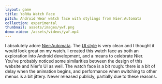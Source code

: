 ```yaml
---
layout: game
title: YoRHa Watch Face
pitch: Android Wear watch face with stylings from Nier:Automata
collection: experimental
thumbnail: assets/images/ywf.png
demo-video: /assets/videos/ywf.mp4
---
```

I absolutely adore [Nier:Automata](http://store.steampowered.com/app/524220/NieRAutomata/). The [UI style](https://www.platinumgames.com/official-blog/article/9624) is very clean and I thought it would look great on my watch. I created this watch face as both an exploration into Android development, and a means to celebrate Nier. You've probably noticed some similarities between the design of this website and Nier's UI as well. The watch face is a bit rough: there is a bit of delay when the animation begins, and performance when switching to other menus is a bit jittery. Never released publicly, partially due to these reasons.